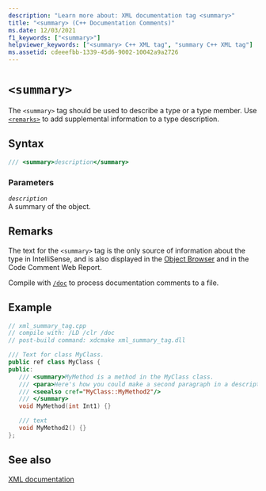 ```yaml
---
description: "Learn more about: XML documentation tag <summary>"
title: "<summary> (C++ Documentation Comments)"
ms.date: 12/03/2021
f1_keywords: ["<summary>"]
helpviewer_keywords: ["<summary> C++ XML tag", "summary C++ XML tag"]
ms.assetid: cdeeefbb-1339-45d6-9002-10042a9a2726
---
```

# `<summary>`

The `<summary>` tag should be used to describe a type or a type member. Use [`<remarks>`](remarks-visual-cpp.md) to add supplemental information to a type description.

## Syntax

```cpp
/// <summary>description</summary>
```

### Parameters

*`description`*\
A summary of the object.

## Remarks

The text for the `<summary>` tag is the only source of information about the type in IntelliSense, and is also displayed in the [Object Browser](/visualstudio/ide/viewing-the-structure-of-code) and in the Code Comment Web Report.

Compile with [`/doc`](doc-process-documentation-comments-c-cpp.md) to process documentation comments to a file.

## Example

```cpp
// xml_summary_tag.cpp
// compile with: /LD /clr /doc
// post-build command: xdcmake xml_summary_tag.dll

/// Text for class MyClass.
public ref class MyClass {
public:
   /// <summary>MyMethod is a method in the MyClass class.
   /// <para>Here's how you could make a second paragraph in a description. <see cref="System::Console::WriteLine"/> for information about output statements.</para>
   /// <seealso cref="MyClass::MyMethod2"/>
   /// </summary>
   void MyMethod(int Int1) {}

   /// text
   void MyMethod2() {}
};
```

## See also

[XML documentation](xml-documentation-visual-cpp.md)

